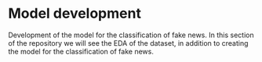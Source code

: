 # Model development

Development of the model for the classification of fake news.
In this section of the repository we will see the EDA of the dataset, in addition to creating the model for the classification of fake news.